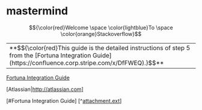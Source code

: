 # mastermind

$${\color{red}Welcome \space \color{lightblue}To \space \color{orange}Stackoverflow}$$

<table><tr><td>**$${\color{red}This guide is the detailed instructions of step 5 from the [Fortuna Integration Guide](https://confluence.corp.stripe.com/x/DfFWEQ).}$$**</td></tr></table>


[Fortuna Integration Guide](https://confluence.corp.stripe.com/x/DfFWEQ)

[Atlassian|http://atlassian.com]


[#Fortuna Integration Guide]
[^[attachment.ext](https://confluence.corp.stripe.com/x/DfFWEQ)]
